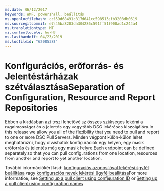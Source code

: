 ```yaml
---
ms.date: 06/12/2017
keywords: WMF, powershell, beállítás
ms.openlocfilehash: cc859d68491c817d641cc598513efb3208db0619
ms.sourcegitcommit: e7445ba8203da304286c591ff513900ad1c244a4
ms.translationtype: MT
ms.contentlocale: hu-HU
ms.lasthandoff: 04/23/2019
ms.locfileid: "62085388"
---
```

# <a name="separation-of-configuration-resource-and-report-repositories"></a><span data-ttu-id="42bcf-102">Konfigurációs, erőforrás- és Jelentéstárházak szétválasztása</span><span class="sxs-lookup"><span data-stu-id="42bcf-102">Separation of Configuration, Resource and Report Repositories</span></span>

<span data-ttu-id="42bcf-103">Ebben a kiadásban azt teszi lehetővé az összes szükséges lekérni a rugalmasságot és a jelentés egy vagy több DSC lekéréses kiszolgálóra.</span><span class="sxs-lookup"><span data-stu-id="42bcf-103">In this release we allow you all of the flexibility that you need to pull and report to one or more DSC Pull Servers.</span></span> <span data-ttu-id="42bcf-104">Minden végpont külön-külön lehet meghatározni, hogy olvashatók konfigurációk egy helyen, egy másik erőforrás és jelentés még egy másik helyre.</span><span class="sxs-lookup"><span data-stu-id="42bcf-104">Each endpoint can be defined separately so that you can pull configurations from one location, resources from another and report to yet another location.</span></span>

<span data-ttu-id="42bcf-105">További információkért lásd: [konfigurációs azonosítóval lekérési ügyfél beállítása](https://msdn.microsoft.com/powershell/dsc/pullclientconfigid) vagy [konfigurációs nevek lekérési ügyfél beállítása](https://msdn.microsoft.com/powershell/dsc/pullclientconfignames)</span><span class="sxs-lookup"><span data-stu-id="42bcf-105">For more information, see [Setting up a pull client using configuration ID](https://msdn.microsoft.com/powershell/dsc/pullclientconfigid) or [Setting up a pull client using configuration names](https://msdn.microsoft.com/powershell/dsc/pullclientconfignames)</span></span>
